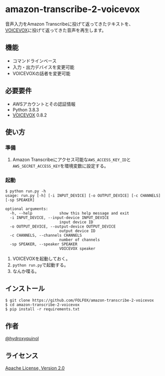 # amazon-transcribe-2-voicevox
 
音声入力をAmazon Transcribeに投げて返ってきたテキストを、  
[VOICEVOX](https://voicevox.hiroshiba.jp/)に投げて返ってきた音声を再生します。
 
## 機能
 
- コマンドラインベース
- 入力・出力デバイスを変更可能
- VOICEVOXの話者を変更可能
 
## 必要要件
 
- AWSアカウントとその認証情報
- Python 3.8.3
- [VOICEVOX](https://voicevox.hiroshiba.jp/) 0.8.2
 
## 使い方
### 準備

1. Amazon Transcribeにアクセス可能な`AWS_ACCESS_KEY_ID`と`AWS_SECRET_ACCESS_KEY`を環境変数に設定する。

### 起動
```
$ python run.py -h
usage: run.py [-h] [-i INPUT_DEVICE] [-o OUTPUT_DEVICE] [-c CHANNELS] [-sp SPEAKER]

optional arguments:
  -h, --help            show this help message and exit
  -i INPUT_DEVICE, --input-device INPUT_DEVICE
                        input device ID
  -o OUTPUT_DEVICE, --output-device OUTPUT_DEVICE
                        output device ID
  -c CHANNELS, --channels CHANNELS
                        number of channels
  -sp SPEAKER, --speaker SPEAKER
                        VOICEVOX speaker
```

1. VOICEVOXを起動しておく。
2. `python run.py`で起動する。
3. なんか喋る。
 
## インストール
 
```
$ git clone https://github.com/FOLFOX/amazon-transcribe-2-voicevox
$ cd amazon-transcribe-2-voicevox
$ pip install -r requirements.txt
```

## 作者
[@hydroxyquinol](https://twitter.com/hydroxyquinol)
 
## ライセンス
[Apache License, Version 2.0](https://licenses.opensource.jp/Apache-2.0/Apache-2.0.html)

